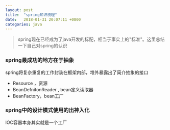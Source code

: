 ```yaml
---
layout: post
title:  "spring知识梳理"
date:   2018-01-31 20:07:11 +0800
categories: java
---
```


> spring现在已经成为了java开发的标配，相当于事实上的"标准"。这里总结一下自己对spring的认识

###  spring最成功的地方在于抽象

spring将复杂重复的工作封装在框架内部，堆外暴露出了简介抽象的接口

* Resource ，资源
* BeanDefnitonReader , bean定义读取器
* BeanFactory，bean工厂



###  spring中的设计模式使用的出神入化

IOC容器本身其实就是一个工厂

